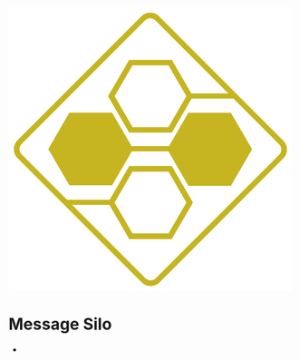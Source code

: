 ![Logo MessageSilo](src\MessageSilo.BlazorApp\MessageSilo.BlazorApp\wwwroot\brand-logo.png) 
# Message Silo
-

